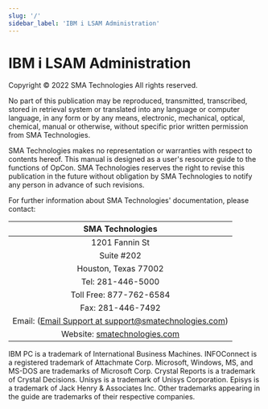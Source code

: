 ```yaml
---
slug: '/'
sidebar_label: 'IBM i LSAM Administration'
---
```


# IBM i LSAM Administration

Copyright © 2022 SMA Technologies
All rights reserved.

No part of this publication may be reproduced, transmitted, transcribed, stored in retrieval system or translated into any language or computer language, in any form or by any means, electronic, mechanical, optical, chemical, manual or otherwise, without specific prior written permission from SMA Technologies. 

SMA Technologies makes no representation or warranties with respect to contents hereof. This manual is designed as a user's resource guide to the functions of OpCon. SMA Technologies reserves the right to revise this publication in the future without obligation by SMA Technologies to notify any person in advance of such revisions.

For further information about SMA Technologies' documentation, please contact:

| SMA Technologies |
| :--------------: |
| 1201 Fannin St |
| Suite #202 |
| Houston, Texas 77002 |
| Tel: 281-446-5000 |
| Toll Free: 877-762-6584 |
| Fax: 281-446-7492 |
| Email: (<a href="mailto:support@smatechnologies.com">Email Support at support@smatechnologies.com</a>) |
| Website: [smatechnologies.com](https://smatechnologies.com/) |


IBM PC is a trademark of International Business Machines.
INFOConnect is a registered trademark of Attachmate Corp.
Microsoft, Windows, MS, and MS-DOS are trademarks of Microsoft Corp.
Crystal Reports is a trademark of Crystal Decisions.
Unisys is a trademark of Unisys Corporation.
Episys is a trademark of Jack Henry & Associates Inc.
Other trademarks appearing in the guide are trademarks of their respective companies.